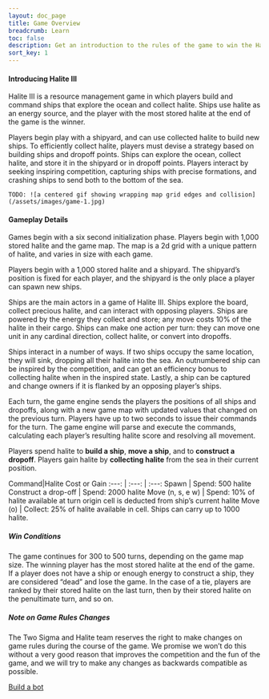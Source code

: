 ```yaml
---
layout: doc_page
title: Game Overview
breadcrumb: Learn
toc: false
description: Get an introduction to the rules of the game to win the Halite AI Programming Challenge.
sort_key: 1
---
```


<div class="doc-section" markdown="1">

#### Introducing Halite III

Halite III is a resource management game in which players build and command ships that explore the ocean and collect halite. Ships use halite as an energy source, and the player with the most stored halite at the end of the game is the winner.

Players begin play with a shipyard, and can use collected halite to build new ships. To efficiently collect halite, players must devise a strategy based on building ships and dropoff points. Ships can explore the ocean, collect halite, and store it in the shipyard or in dropoff points. Players interact by seeking inspiring competition, capturing ships with precise formations, and crashing ships to send both to the bottom of the sea.

    TODO: ![a centered gif showing wrapping map grid edges and collision](/assets/images/game-1.jpg)
</div>


<div class="doc-section" markdown="1">

#### Gameplay Details

Games begin with a six second initialization phase. Players begin with 1,000 stored halite and the game map. The map is a 2d grid with a unique pattern of halite, and varies in size with each game.

Players begin with a 1,000 stored halite and a shipyard. The shipyard’s position is fixed for each player, and the shipyard is the only place a player can spawn new ships.

Ships are the main actors in a game of Halite III. Ships explore the board, collect precious halite, and can interact with opposing players. Ships are powered by the energy they collect and store; any move costs 10% of the halite in their cargo. Ships can make one action per turn: they can move one unit in any cardinal direction, collect halite, or convert into dropoffs.

Ships interact in a number of ways. If two ships occupy the same location, they will sink, dropping all their halite into the sea. An outnumbered ship can be inspired by the competition, and can get an efficiency bonus to collecting halite when in the inspired state. Lastly, a ship can be captured and change owners if it is flanked by an opposing player’s ships.

Each turn, the game engine sends the players the positions of all ships and dropoffs, along with a new game map with updated values that changed on the previous turn. Players have up to two seconds to issue their commands for the turn. The game engine will parse and execute the commands, calculating each player’s resulting halite score and resolving all movement.

Players spend halite to **build a ship**,  **move a ship**, and to **construct a dropoff**. Players gain halite by **collecting halite** from the sea in their current position.


Command|Halite Cost or Gain
:---: | :---: | :---:
Spawn | Spend: 500 halite
Construct a drop-off  | Spend: 2000 halite
Move (n, s, e w) | Spend: 10% of halite available at turn origin cell is deducted from ship’s current halite
Move (o) | Collect: 25% of halite available in cell. Ships can carry up to 1000 halite.


##### Win Conditions
The game continues for 300 to 500 turns, depending on the game map size. The winning player has the most stored halite at the end of the game. If a player does not have a ship or enough energy to construct a ship, they are considered “dead” and lose the game. In the case of a tie, players are ranked by their stored halite on the last turn, then by their stored halite on the penultimate turn, and so on.

##### Note on Game Rules Changes
The Two Sigma and Halite team reserves the right to make changes on game rules during the course of the game. We promise we won’t do this without a very good reason that improves the competition and the fun of the game, and we will try to make any changes as backwards compatible as possible.


</div>

<div class="build-a-bot text-center">
  <a href="#" class="btn btn-primary">Build a bot</a>
</div>
